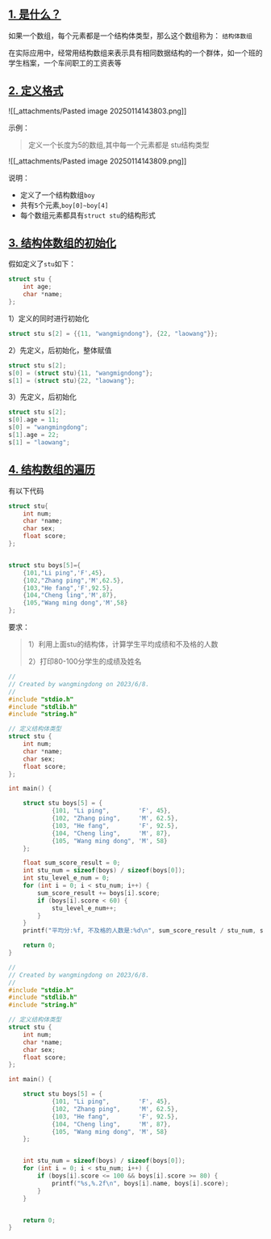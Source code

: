 ## [1. 是什么？](https://doc.itprojects.cn/0004.zhishi.c/0002.doc/index.html#/8.6.struct.array?id=_1-%e6%98%af%e4%bb%80%e4%b9%88%ef%bc%9f)

如果一个数组，每个元素都是一个结构体类型，那么这个数组称为： `结构体数组`

在实际应用中，经常用结构数组来表示具有相同数据结构的一个群体，如一个班的学生档案，一个车间职工的工资表等

## [2. 定义格式](https://doc.itprojects.cn/0004.zhishi.c/0002.doc/index.html#/8.6.struct.array?id=_2-%e5%ae%9a%e4%b9%89%e6%a0%bc%e5%bc%8f)

![[_attachments/Pasted image 20250114143803.png]]

示例：

> 定义一个长度为5的数组,其中每一个元素都是 stu结构类型

![[_attachments/Pasted image 20250114143809.png]]

说明：

- 定义了一个结构数组`boy`
- 共有`5`个元素,`boy[0]~boy[4]`
- 每个数组元素都具有`struct stu`的结构形式

## [3. 结构体数组的初始化](https://doc.itprojects.cn/0004.zhishi.c/0002.doc/index.html#/8.6.struct.array?id=_3-%e7%bb%93%e6%9e%84%e4%bd%93%e6%95%b0%e7%bb%84%e7%9a%84%e5%88%9d%e5%a7%8b%e5%8c%96)

假如定义了`stu`如下：

```c
struct stu {
    int age;
    char *name;
};
```

1）定义的同时进行初始化

```c
struct stu s[2] = {{11, "wangmigndong"}, {22, "laowang"}};
```

2）先定义，后初始化，整体赋值

```c
struct stu s[2];
s[0] = (struct stu){11, "wangmigndong"};
s[1] = (struct stu){22, "laowang"};
```

3）先定义，后初始化

```c
struct stu s[2];
s[0].age = 11;
s[0] = "wangmingdong";
s[1].age = 22;
s[1] = "laowang";
```

## [4. 结构数组的遍历](https://doc.itprojects.cn/0004.zhishi.c/0002.doc/index.html#/8.6.struct.array?id=_4-%e7%bb%93%e6%9e%84%e6%95%b0%e7%bb%84%e7%9a%84%e9%81%8d%e5%8e%86)

有以下代码

```c
struct stu{
    int num;
    char *name;
    char sex;
    float score;
};


struct stu boys[5]={
    {101,"Li ping",'F',45},
    {102,"Zhang ping",'M',62.5},
    {103,"He fang",'F',92.5},
    {104,"Cheng ling",'M',87},
    {105,"Wang ming dong",'M',58}
};
```

要求：

> 1）利用上面stu的结构体，计算学生平均成绩和不及格的人数
>
> 2）打印80-100分学生的成绩及姓名

```c
//
// Created by wangmingdong on 2023/6/8.
//
#include "stdio.h"
#include "stdlib.h"
#include "string.h"

// 定义结构体类型
struct stu {
    int num;
    char *name;
    char sex;
    float score;
};

int main() {

    struct stu boys[5] = {
            {101, "Li ping",        'F', 45},
            {102, "Zhang ping",     'M', 62.5},
            {103, "He fang",        'F', 92.5},
            {104, "Cheng ling",     'M', 87},
            {105, "Wang ming dong", 'M', 58}
    };

    float sum_score_result = 0;
    int stu_num = sizeof(boys) / sizeof(boys[0]);
    int stu_level_e_num = 0;
    for (int i = 0; i < stu_num; i++) {
        sum_score_result += boys[i].score;
        if (boys[i].score < 60) {
            stu_level_e_num++;
        }
    }
    printf("平均分:%f, 不及格的人数是:%d\n", sum_score_result / stu_num, stu_level_e_num);

    return 0;
}

```

```c
//
// Created by wangmingdong on 2023/6/8.
//
#include "stdio.h"
#include "stdlib.h"
#include "string.h"

// 定义结构体类型
struct stu {
    int num;
    char *name;
    char sex;
    float score;
};

int main() {

    struct stu boys[5] = {
            {101, "Li ping",        'F', 45},
            {102, "Zhang ping",     'M', 62.5},
            {103, "He fang",        'F', 92.5},
            {104, "Cheng ling",     'M', 87},
            {105, "Wang ming dong", 'M', 58}
    };


    int stu_num = sizeof(boys) / sizeof(boys[0]);
    for (int i = 0; i < stu_num; i++) {
        if (boys[i].score <= 100 && boys[i].score >= 80) {
            printf("%s,%.2f\n", boys[i].name, boys[i].score);
        }
    }


    return 0;
}
```
